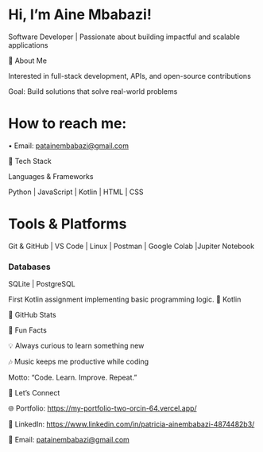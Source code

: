 # Hi, I’m Aine Mbabazi!

Software Developer | Passionate about building impactful and scalable applications

🔹 About Me

Interested in full-stack development, APIs, and open-source contributions

Goal: Build solutions that solve real-world problems

# How to reach me: 

 • Email: patainembabazi@gmail.com

🔹 Tech Stack

Languages & Frameworks

Python | JavaScript | Kotlin | HTML | CSS

# Tools & Platforms

Git & GitHub | VS Code | Linux | Postman | Google Colab |Jupiter Notebook

### Databases

SQLite | PostgreSQL



First Kotlin assignment implementing basic programming logic.
🔹 Kotlin

🔹 GitHub Stats

🔹 Fun Facts

💡 Always curious to learn something new

🎶 Music keeps me productive while coding

Motto: “Code. Learn. Improve. Repeat.”

🔹 Let’s Connect

🌐 Portfolio: https://my-portfolio-two-orcin-64.vercel.app/

💼 LinkedIn: https://www.linkedin.com/in/patricia-ainembabazi-4874482b3/

📧 Email: patainembabazi@gmail.com

